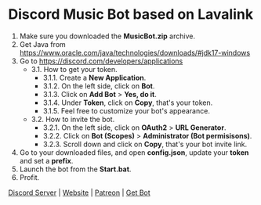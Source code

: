 # Discord Music Bot based on Lavalink  
1. Make sure you downloaded the **MusicBot.zip** archive.
2. Get Java from https://www.oracle.com/java/technologies/downloads/#jdk17-windows  
3. Go to https://discord.com/developers/applications  
   - 3.1. How to get your token.  
      - 3.1.1. Create a **New Application**.  
      - 3.1.2. On the left side, click on **Bot**.  
      - 3.1.3. Click on **Add Bot** > **Yes, do it**.  
      - 3.1.4. Under **Token**, click on **Copy**, that's your token.  
      - 3.1.5. Feel free to customize your bot's appearance.  
   - 3.2. How to invite the bot.  
      - 3.2.1. On the left side, click on **OAuth2** > **URL Generator**.  
      - 3.2.2. Click on **Bot (Scopes)** > **Administrator (Bot permisisons)**.  
      - 3.2.3. Scroll down and click on **Copy**, that's your bot invite link.  
4. Go to your downloaded files, and open **config.json**, update your **token** and set a **prefix**.  
5. Launch the bot from the **Start.bat**.  
6. Profit.  

[Discord Server](https://discord.gg/ycYmMmP) | [Website](https://kellphy.com) | [Patreon](https://www.kellphy.com/patreon) | [Get Bot](https://github.com/Kellphy/MusicBot/releases)  